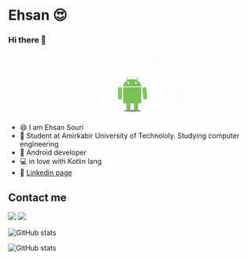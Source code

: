 # Ehsan :heart_eyes:
### Hi there 👋
<p align="center">
<img src="https://raw.githubusercontent.com/ehsansouri23/ehsansouri23/master/andorid-kotlin.gif" width="50%" height="50%"></img>
</p>

<!--![gif](https://raw.githubusercontent.com/ehsansouri23/ehsansouri23/master/andorid-kotlin.gif)-->

- 😄 I am Ehsan Souri
- 💬 Student at Amirkabir University of Technololy. Studying computer engineering
- :mobile_phone_off: Android developer
- :computer: in love with Kotlin lang
- :link: [Linkedin page](https://www.linkedin.com/in/ehsan-souri-271678192/)


<!--
**ehsansouri23/ehsansouri23** is a ✨ _special_ ✨ repository because its `README.md` (this file) appears on your GitHub profile.

Here are some ideas to get you started:

- 🔭 I’m currently working on ...
- 🌱 I’m currently learning ...
- 👯 I’m looking to collaborate on ...
- 🤔 I’m looking for help with ...
- 💬 Ask me about ...
- 📫 How to reach me: ...
- 😄 Pronouns: ...
- ⚡ Fun fact: ...
-->

## Contact me
[![](https://img.shields.io/badge/Gmail-D14836?style=for-the-badge&logo=gmail&logoColor=white)](mailto:ehsansouri23@gmail.com)
[![](https://img.shields.io/badge/LinkedIn-0077B5?style=for-the-badge&logo=linkedin&logoColor=white)](https://www.linkedin.com/in/ehsan-souri-271678192/)


![GitHub stats](https://github-readme-stats.vercel.app/api?username=ehsansouri23&show_icons=true)

![GitHub stats](https://github-readme-stats.vercel.app/api/top-langs/?username=ehsansouri23)
